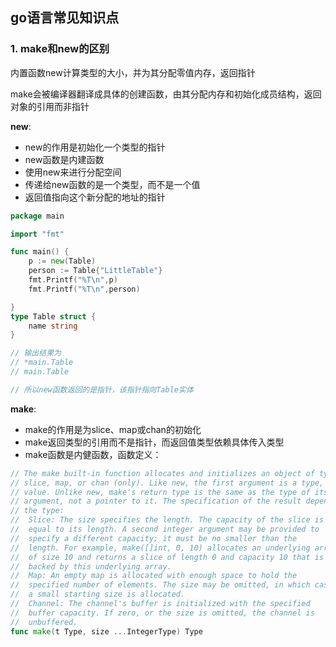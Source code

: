## go语言常见知识点



 ### 1. make和new的区别

内置函数new计算类型的大小，并为其分配零值内存，返回指针

make会被编译器翻译成具体的创建函数，由其分配内存和初始化成员结构，返回对象的引用而非指针

**new**:

- new的作用是初始化一个类型的指针
- new函数是内建函数
- 使用new来进行分配空间
- 传递给new函数的是一个类型，而不是一个值
- 返回值指向这个新分配的地址的指针

```go
package main

import "fmt"

func main() {
	p := new(Table)
	person := Table{"LittleTable"}
	fmt.Printf("%T\n",p)
	fmt.Printf("%T\n",person)

}
type Table struct {
	name string
}

// 输出结果为
// *main.Table
// main.Table

// 所以new函数返回的是指针，该指针指向Table实体

```

**make**:

- make的作用是为slice、map或chan的初始化
- make返回类型的引用而不是指针，而返回值类型依赖具体传入类型
- make函数是内健函数，函数定义：

```go
// The make built-in function allocates and initializes an object of type
// slice, map, or chan (only). Like new, the first argument is a type, not a
// value. Unlike new, make's return type is the same as the type of its
// argument, not a pointer to it. The specification of the result depends on
// the type:
//	Slice: The size specifies the length. The capacity of the slice is
//	equal to its length. A second integer argument may be provided to
//	specify a different capacity; it must be no smaller than the
//	length. For example, make([]int, 0, 10) allocates an underlying array
//	of size 10 and returns a slice of length 0 and capacity 10 that is
//	backed by this underlying array.
//	Map: An empty map is allocated with enough space to hold the
//	specified number of elements. The size may be omitted, in which case
//	a small starting size is allocated.
//	Channel: The channel's buffer is initialized with the specified
//	buffer capacity. If zero, or the size is omitted, the channel is
//	unbuffered.
func make(t Type, size ...IntegerType) Type
```





